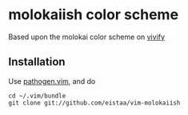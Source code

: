 molokaiish color scheme
=======================

Based upon the molokai color scheme on [vivify](http://bytefluent.com/vivify)


Installation
------------

Use [pathogen.vim](https://github.com/tpope/vim-pathogen), and do

    cd ~/.vim/bundle
    git clone git://github.com/eistaa/vim-molokaiish

